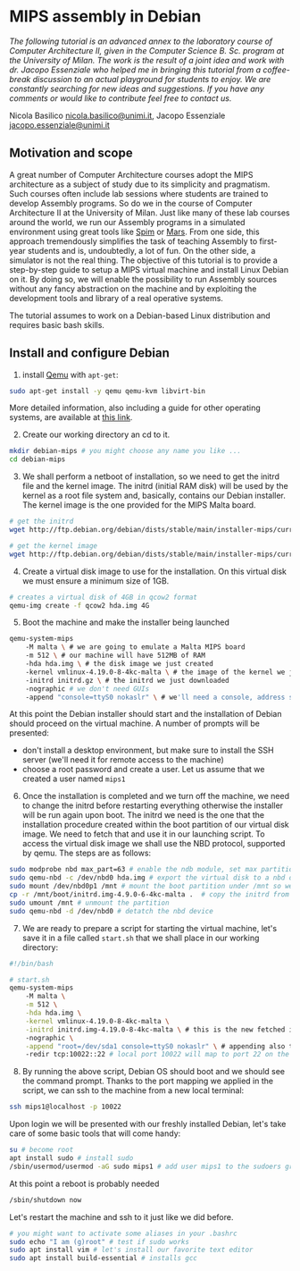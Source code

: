 # MIPS assembly in Debian

*The following tutorial is an advanced annex to the laboratory course of Computer Architecture II, given in the Computer Science B. Sc. program at the University of Milan. The work is the result of a joint idea and work with dr. Jacopo Essenziale who helped me in bringing this tutorial from a coffee-break discussion to an actual playground for students to enjoy. We are constantly searching for new ideas and suggestions. If you have any comments or would like to contribute feel free to contact us.*

Nicola Basilico nicola.basilico@unimi.it, Jacopo Essenziale jacopo.essenziale@unimi.it 

## Motivation and scope

A great number of Computer Architecture courses adopt the MIPS architecture as a subject of study due to its simplicity and pragmatism. Such courses often include lab sessions where students are trained to develop Assembly programs. So do we in the course of Computer Architecture II at the University of Milan. Just like many of these lab courses around the world, we run our Assembly programs in a simulated environment using great tools like [Spim](http://spimsimulator.sourceforge.net/) or [Mars](http://courses.missouristate.edu/KenVollmar/MARS/). From one side, this approach tremendously simplifies the task of teaching Assembly to first-year students and is, undoubtedly, a lot of fun. On the other side, a simulator is not the real thing. The objective of this tutorial is to provide a step-by-step guide to setup a MIPS virtual machine and install Linux Debian on it. By doing so, we will enable the possibility to run Assembly sources without any fancy abstraction on the machine and by exploiting the development tools and library of a real operative systems.

The tutorial assumes to work on a Debian-based Linux distribution and requires basic bash skills.

## Install and configure Debian

1. install [Qemu](https://www.qemu.org/) with `apt-get`:

```bash
sudo apt-get install -y qemu qemu-kvm libvirt-bin
```
More detailed information, also including a guide for other operating systems, are available at [this link](https://en.wikibooks.org/wiki/QEMU/Installing_QEMU).

2. Create our working directory an cd to it.

```bash
mkdir debian-mips # you might choose any name you like ...
cd debian-mips
```

3. We shall perform a netboot of installation, so we need to get the initrd file and the kernel image. The initrd (initial RAM disk) will be used by the kernel as a root file system and, basically, contains our Debian installer. The kernel image is the one provided for the MIPS Malta board.

```bash
# get the initrd
wget http://ftp.debian.org/debian/dists/stable/main/installer-mips/current/images/malta/netboot/initrd.gz

# get the kernel image
wget http://ftp.debian.org/debian/dists/stable/main/installer-mips/current/images/malta/netboot/vmlinux-4.19.0-8-4kc-malta
```

4. Create a virtual disk image to use for the installation. On this virtual disk we must ensure a minimum size of 1GB.

````bash
# creates a virtual disk of 4GB in qcow2 format
qemu-img create -f qcow2 hda.img 4G
````

5. Boot the machine and make the installer being launched

```sh
qemu-system-mips 
	-M malta \ # we are going to emulate a Malta MIPS board
	-m 512 \ # our machine will have 512MB of RAM
	-hda hda.img \ # the disk image we just created
	-kernel vmlinux-4.19.0-8-4kc-malta \ # the image of the kernel we just downloaded
	-initrd initrd.gz \ # the initrd we just downloaded
	-nographic # we don't need GUIs
	-append "console=ttyS0 nokaslr" \ # we'll need a console, address space layout randomization will not be necessary	
```

At this point the Debian installer should start and the installation of Debian should proceed on the virtual machine. A number of prompts will be presented:

- don't install a desktop environment, but make sure to install the SSH server (we'll need it for remote access to the machine)
- choose a root password and create a user. Let us assume that we created a user named `mips1`

6. Once the installation is completed and we turn off the machine, we need to change the initrd before restarting everything otherwise the installer will be run again upon boot. The initrd we need is the one that the installation procedure created within the boot partition of our virtual disk image. We need to fetch that and use it in our launching script. To access the virtual disk image we shall use the NBD protocol, supported by qemu. The steps are as follows:

```bash
sudo modprobe nbd max_part=63 # enable the ndb module, set max partitions number to 63
sudo qemu-nbd -c /dev/nbd0 hda.img # export the virtual disk to a nbd device in our local file system
sudo mount /dev/nbd0p1 /mnt # mount the boot partition under /mnt so we can access it
cp -r /mnt/boot/initrd.img-4.9.0-6-4kc-malta .  # copy the initrd from the boot partition to the working directory (check version!)
sudo umount /mnt # unmount the partition
sudo qemu-nbd -d /dev/nbd0 # detatch the nbd device
```

7. We are ready to prepare a script for starting the virtual machine, let's save it in a file called `start.sh` that we shall place in our working directory:

```bash
#!/bin/bash

# start.sh
qemu-system-mips 
	-M malta \
	-m 512 \
	-hda hda.img \
	-kernel vmlinux-4.19.0-8-4kc-malta \
	-initrd initrd.img-4.19.0-8-4kc-malta \ # this is the new fetched initrd!
	-nographic \
	-append "root=/dev/sda1 console=ttyS0 nokaslr" \ # appending also the main disk now
  	-redir tcp:10022::22 # local port 10022 will map to port 22 on the virtual machine
```

8. By running the above script, Debian OS should boot and we should see the command prompt. Thanks to the port mapping we applied in the script, we can ssh to the machine from a new local terminal:

```bash
ssh mips1@localhost -p 10022
```

Upon login we will be presented with our freshly installed Debian, let's take care of some basic tools that will come handy:

```bash
su # become root
apt install sudo # install sudo 	
/sbin/usermod/usermod -aG sudo mips1 # add user mips1 to the sudoers group
```
At this point a reboot is probably needed

```bash
/sbin/shutdown now
```
Let's restart the machine and ssh to it just like we did before. 

```bash
# you might want to activate some aliases in your .bashrc
sudo echo "I am (g)root" # test if sudo works
sudo apt install vim # let's install our favorite text editor
sudo apt install build-essential # installs gcc
```